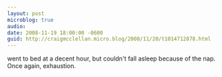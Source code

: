 ```yaml
---
layout: post
microblog: true
audio: 
date: 2008-11-19 18:00:00 -0600
guid: http://craigmcclellan.micro.blog/2008/11/20/t1014712878.html
---
```

went to bed at a decent hour, but couldn't fall asleep because of the nap. Once again, exhaustion.
